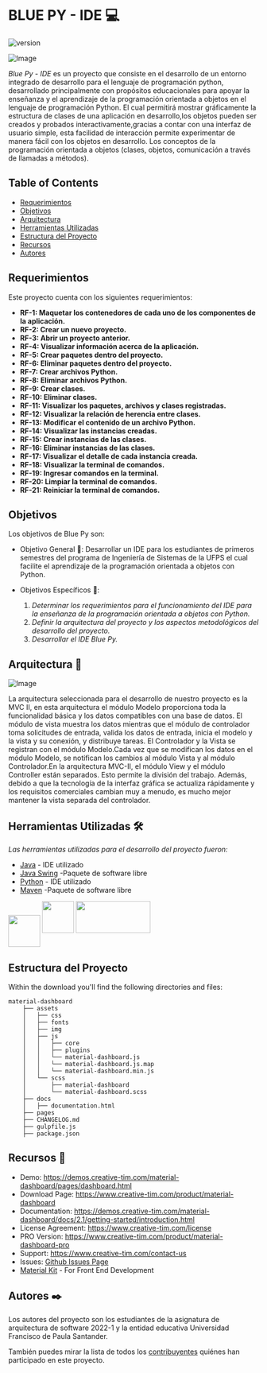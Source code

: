 # BLUE PY - IDE 💻

![version](https://img.shields.io/badge/version-1.0.0-blue.svg) 

![Image](https://s3.amazonaws.com/creativetim_bucket/products/50/original/material-dashboard.jpg?1634648873)

*Blue Py - IDE* es un proyecto que consiste en el desarrollo de un entorno integrado de desarrollo para el lenguaje de programación python, desarrollado 
principalmente con propósitos educacionales para apoyar la enseñanza y el aprendizaje de la programación orientada a objetos en el lenguaje de programación 
Python. El cual permitirá mostrar gráficamente la estructura de clases de una aplicación en desarrollo,los objetos pueden ser creados y probados 
interactivamente,gracias a contar con una interfaz de usuario simple, esta facilidad de interacción permite experimentar de manera fácil con los objetos en 
desarrollo. Los conceptos de la programación orientada a objetos (clases, objetos, comunicación a través de llamadas a métodos). 


## Table of Contents

* [Requerimientos](#requerimientos)
* [Objetivos](#objetivos)
* [Arquitectura](#arquitectura)
* [Herramientas Utilizadas](#herramientas-utilizadas)
* [Estructura del Proyecto](#estructura-del-proyecto)
* [Recursos](#recursos)
* [Autores](#autores)


## Requerimientos

Este proyecto cuenta con los siguientes requerimientos:

* **RF-1: Maquetar los contenedores de cada uno de los componentes de la aplicación.**
* **RF-2: Crear un nuevo proyecto.**
* **RF-3: Abrir un proyecto anterior.**
* **RF-4: Visualizar información acerca de la aplicación.**
* **RF-5: Crear paquetes dentro del proyecto.**
* **RF-6: Eliminar paquetes dentro del proyecto.**
* **RF-7: Crear archivos Python.**
* **RF-8: Eliminar archivos Python.**
* **RF-9: Crear clases.**
* **RF-10: Eliminar clases.**
* **RF-11: Visualizar los paquetes, archivos y clases registradas.**
* **RF-12: Visualizar la relación de herencia entre clases.**
* **RF-13: Modificar el contenido de un archivo Python.**
* **RF-14: Visualizar las instancias creadas.**
* **RF-15: Crear instancias de las clases.**
* **RF-16: Eliminar instancias de las clases.**
* **RF-17: Visualizar el detalle de cada instancia creada.**
* **RF-18: Visualizar la terminal de comandos.**
* **RF-19: Ingresar comandos en la terminal.**
* **RF-20: Limpiar la terminal de comandos.**
* **RF-21: Reiniciar la terminal de comandos.**


## Objetivos

Los objetivos de Blue Py son:

- Objetivo General 💯: Desarrollar un IDE para los estudiantes de primeros semestres del programa de Ingeniería de Sistemas de la UFPS el cual facilite 
el aprendizaje de la programación orientada a objetos con Python. 

- Objetivos Específicos 🎯: 
	1. _Determinar los requerimientos para el funcionamiento del IDE para la enseñanza de la programación orientada a objetos con Python._
    2. _Definir la arquitectura del proyecto y los aspectos metodológicos del desarrollo del proyecto._
	3. _Desarrollar el IDE Blue Py._


## Arquitectura 📝

![Image](https://s3.amazonaws.com/creativetim_bucket/products/50/original/material-dashboard.jpg?1634648873)

La arquitectura seleccionada para el desarrollo de nuestro proyecto es la MVC II, en esta arquitectura el módulo Modelo proporciona toda la funcionalidad 
básica y los datos compatibles con una base de datos. El módulo de vista muestra los datos mientras que el módulo de controlador toma solicitudes de entrada, 
valida los datos de entrada, inicia el modelo y la vista y su conexión, y distribuye tareas. El Controlador y la Vista se registran con el módulo Modelo.Cada 
vez que se modifican los datos en el módulo Modelo, se notifican los cambios al módulo Vista y al módulo Controlador.En la arquitectura MVC-II, el módulo View 
y el módulo Controller están separados. Esto permite la división del trabajo. Además, debido a que la tecnología de la interfaz gráfica se actualiza 
rápidamente y los requisitos comerciales cambian muy a menudo, es mucho mejor mantener la vista separada del controlador.


## Herramientas Utilizadas 🛠️

_Las herramientas utilizadas para el desarrollo del proyecto fueron:_

* [Java](https://netbeans.apache.org) - IDE utilizado
* [Java Swing](https://www.apachefriends.org/es/index.html) -Paquete de software libre
* [Python](https://netbeans.apache.org) - IDE utilizado
* [Maven](https://www.apachefriends.org/es/index.html) -Paquete de software libre

<img src="https://cdn-icons-png.flaticon.com/512/226/226777.png" align = "center" width="64" height="64"> <img src="https://upload.wikimedia.org/wikipedia/commons/thumb/c/c3/Python-logo-notext.svg/768px-Python-logo-notext.svg.png" width="64" height="64"> <img src="https://upload.wikimedia.org/wikipedia/commons/thumb/5/52/Apache_Maven_logo.svg/2560px-Apache_Maven_logo.svg.png" width="150" height="64"> 



## Estructura del Proyecto
Within the download you'll find the following directories and files:

```
material-dashboard
    ├── assets
    │   ├── css
    │   ├── fonts
    │   ├── img
    │   ├── js
    │   │   ├── core
    │   │   ├── plugins
    │   │   └── material-dashboard.js
    │   │   └── material-dashboard.js.map
    │   │   └── material-dashboard.min.js
    │   └── scss
    │       ├── material-dashboard
    │       └── material-dashboard.scss
    ├── docs
    │   ├── documentation.html
    ├── pages
    ├── CHANGELOG.md
    ├── gulpfile.js
    ├── package.json
```



## Recursos 📑
- Demo: <https://demos.creative-tim.com/material-dashboard/pages/dashboard.html>
- Download Page: <https://www.creative-tim.com/product/material-dashboard>
- Documentation: <https://demos.creative-tim.com/material-dashboard/docs/2.1/getting-started/introduction.html>
- License Agreement: <https://www.creative-tim.com/license>
- PRO Version: <https://www.creative-tim.com/product/material-dashboard-pro>
- Support: <https://www.creative-tim.com/contact-us>
- Issues: [Github Issues Page](https://github.com/creativetimofficial/material-dashboard/issues)
- [Material Kit](https://www.creative-tim.com/product/material-kit?ref=github-md-free) - For Front End Development



## Autores ✒️

Los autores del proyecto son los estudiantes de la asignatura de arquitectura de software 2022-1 y la entidad educativa Universidad Francisco de 
Paula Santander.

También puedes mirar la lista de todos los [contribuyentes](https://github.com/Arquitectura-de-Software-UFPS-2022-I/python-poo-gui/graphs/contributors) quiénes han participado en este proyecto. 

